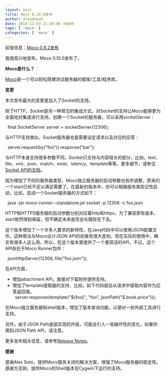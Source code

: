 ```yaml
---
layout: post
title: Moco 0.10.0发布
author: dreamhead
date: 2014-12-03 21:50:00 +0800
tags: [ 'moco' ]
categories: [ 'moco' ]
---
```


前版信息：[Moco 0.9.2发布](http://dreamhead.blogbus.com/logs/271736741.html)

我很高兴地宣布，Moco 0.10.0发布了。

**Moco是什么？**

[Moco](https://github.com/dreamhead/moco)是一个可以轻松搭建测试服务器的框架/工具/程序库。

**变更**

本次发布最大的变更是加入了Socket的支持。

除了HTTP，Socket是另一种常见的集成方式，对Socket的支持让Moco能够更为全面地对集成进行支持。创建一个Socket的服务器，可以采用socketServer：

&nbsp; final SocketServer server = socketServer(12306);

与HTTP支持类似，Socket服务器也是需要设定请求以及对应的应答：

&nbsp; server.request(by("foo")).response("bar");

与HTTP本身支持很多参数不同，Socket只支持与内容相关的部分，比如，text、file、xml、json、match、exist、latency、template等等。更多细节，请参见[Socket API的文档](https://github.com/dreamhead/moco/blob/master/moco-doc/socket-apis.md)。

因为增加了不同的服务器类型，Moco独立服务器的启动参数也有所调整，原来的一个start已经不足以满足需要了。在最新的版本中，你可以根据服务类型记性启动，比如，启动一个Socket服务器的方式如下：

&nbsp; java -jar moco-runner--standalone.jar socket -p 12306 -c foo.json&nbsp;

HTTP和HTTPS服务器的启动参数分别对应着http和https，为了兼容原有版本，start依然得到保留，但不确定未来是否会长期存在下去。

这个版本增加了一个许多人要求的新特性，在Java代码中可以使用JSON配置文件。这种用法与Moco设计JSON API的初衷有很大差别，但在实际的使用中，确实有很多人这么用，所以，在这个版本里提供了一个更简洁的API，不过，这个API存在于Moco Runner包中：

&nbsp; jsonHttpServer(12306, file("foo.json"));

在API方面，

- 增加attachment API，直接对下载附件提供支持。
- 增加了template提取器的支持，比如，如下代码就会从请求中提取内容作为应答返回值。  
&nbsp; server.response(template("${foo}", "foo", jsonPath("$.book.price")));

在Moco独立服务器和shell版本，增加了版本查询功能，以便对一些外部工具进行支持。

另外，由于JSON Path底层实现的升级，可能会引入一些破坏性的变化，如果你用到JSON Path API，请注意。

更多发布相关信息，请参考[Release Notes](https://github.com/dreamhead/moco/blob/master/moco-doc/ReleaseNotes.md)。

**感谢**

感谢Alex Soto，提供Moco服务关闭的解决方案，增强了Moco服务器的稳定性。  
感谢方志刚，提供Moco的Shell版本在Cygwin下运行的支持。


